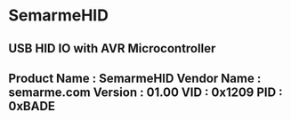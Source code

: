 # SemarmeHID
USB HID IO with AVR Microcontroller
---
Product Name : SemarmeHID
Vendor Name : semarme.com
Version : 01.00
VID : 0x1209
PID : 0xBADE
---
